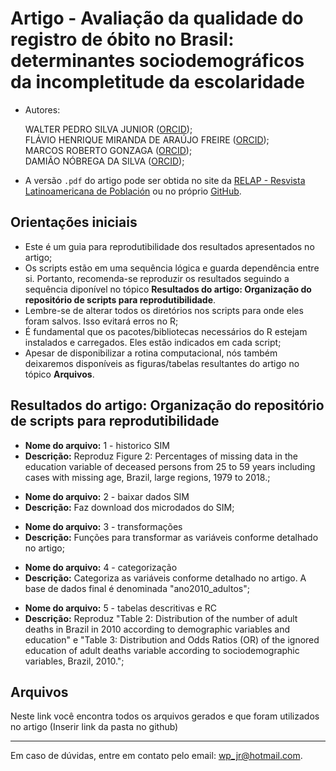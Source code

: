 # Artigo - Avaliação da qualidade do registro de óbito no Brasil: determinantes sociodemográficos da incompletitude da escolaridade

- Autores:</p>
WALTER PEDRO SILVA JUNIOR ([ORCID](https://orcid.org/0000-0003-1747-9233));<br />
FLÁVIO HENRIQUE MIRANDA DE ARAÚJO FREIRE ([ORCID](https://orcid.org/0000-0002-7416-9947));<br />
MARCOS ROBERTO GONZAGA ([ORCID](https://orcid.org/0000-0002-6088-3453));<br />
DAMIÃO NÓBREGA DA SILVA ([ORCID](https://orcid.org/0000-0003-3031-0870));

- A versão `.pdf` do artigo pode ser obtida no site da [RELAP - Resvista Latinoamericana de Población](https://revistarelap.org/index.php/relap/issue/view/28) ou no próprio [GitHub](https://Aguardando-ser-disponibilizado-pela-revista).

## Orientações iniciais 
- Este é um guia para reprodutibilidade dos resultados apresentados no artigo;
- Os scripts estão em uma sequência lógica e guarda dependência entre si. Portanto, recomenda-se reproduzir os resultados seguindo a sequência diponível no tópico **Resultados do artigo: Organização do repositório de scripts para reprodutibilidade**.
- Lembre-se de alterar todos os diretórios nos scripts para onde eles foram salvos. Isso evitará erros no R;
 - É fundamental que os pacotes/bibliotecas necessários do R  estejam instalados e carregados. Eles estão indicados em cada script;
 - Apesar de disponibilizar a rotina computacional, nós também deixaremos disponíveis as figuras/tabelas resultantes do artigo no tópico **Arquivos**.

## Resultados do artigo: Organização do repositório de scripts para reprodutibilidade

- **Nome do arquivo:** 1 - historico SIM
- **Descrição:** Reproduz Figure 2: Percentages of missing data in the education variable of deceased persons from 25 to 59 years including cases with missing age, Brazil, large regions, 1979 to 2018.;
</p>

- **Nome do arquivo:** 2 - baixar dados SIM
- **Descrição:** Faz download dos microdados do SIM;
</p>

- **Nome do arquivo:** 3 - transformações
- **Descrição:** Funções para transformar as variáveis conforme detalhado no artigo;
</p>

- **Nome do arquivo:** 4 - categorização
- **Descrição:** Categoriza as variáveis conforme detalhado no artigo. A base de dados final é denominada "ano2010_adultos";
</p>

- **Nome do arquivo:** 5 - tabelas descritivas e RC
- **Descrição:** Reproduz "Table 2: Distribution of the number of adult deaths in Brazil in 2010 according to demographic variables and education" e "Table 3: Distribution and Odds Ratios (OR) of the ignored education of adult deaths variable according to sociodemographic variables, Brazil, 2010.";
</p>


## Arquivos

Neste link você encontra todos os arquivos gerados e que foram utilizados no artigo 
(Inserir link da pasta no github)


____
  
Em caso de dúvidas, entre em contato pelo email: wp_jr@hotmail.com.
